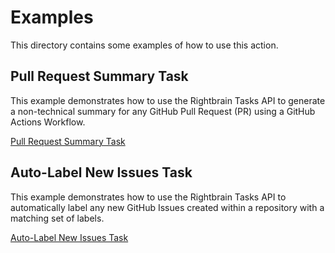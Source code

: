 # Examples

This directory contains some examples of how to use this action.

## Pull Request Summary Task

This example demonstrates how to use the Rightbrain Tasks API to generate a non-technical summary for any GitHub Pull Request (PR) using a GitHub Actions Workflow.

[Pull Request Summary Task](./pull-request-summary-task.md)

## Auto-Label New Issues Task

This example demonstrates how to use the Rightbrain Tasks API to automatically label any new GitHub Issues created within a repository with a matching set of labels.

[Auto-Label New Issues Task](./auto-label-new-issues-task.md)
